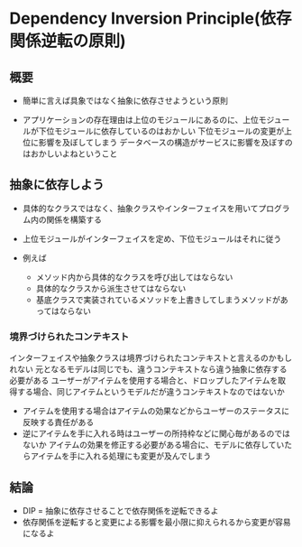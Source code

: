 # Dependency Inversion Principle(依存関係逆転の原則)

## 概要
+ 簡単に言えば具象ではなく抽象に依存させようという原則

+ アプリケーションの存在理由は上位のモジュールにあるのに、上位モジュールが下位モジュールに依存しているのはおかしい
    下位モジュールの変更が上位に影響を及ぼしてしまう
    データベースの構造がサービスに影響を及ぼすのはおかしいよねということ

## 抽象に依存しよう
+ 具体的なクラスではなく、抽象クラスやインターフェイスを用いてプログラム内の関係を構築する

+ 上位モジュールがインターフェイスを定め、下位モジュールはそれに従う

+ 例えば
    + メソッド内から具体的なクラスを呼び出してはならない
    + 具体的なクラスから派生させてはならない
    + 基底クラスで実装されているメソッドを上書きしてしまうメソッドがあってはならない

### 境界づけられたコンテキスト
インターフェイスや抽象クラスは境界づけられたコンテキストと言えるのかもしれない
元となるモデルは同じでも、違うコンテキストなら違う抽象に依存する必要がある
ユーザーがアイテムを使用する場合と、ドロップしたアイテムを取得する場合、同じアイテムというモデルだが違うコンテキストなのではないか
+ アイテムを使用する場合はアイテムの効果などからユーザーのステータスに反映する責任がある
+ 逆にアイテムを手に入れる時はユーザーの所持枠などに関心毎があるのではないか
アイテムの効果を修正する必要がある場合に、モデルに依存していたらアイテムを手に入れる処理にも変更が及んでしまう

## 結論
+ DIP = 抽象に依存させることで依存関係を逆転できるよ
+ 依存関係を逆転すると変更による影響を最小限に抑えられるから変更が容易になるよ
